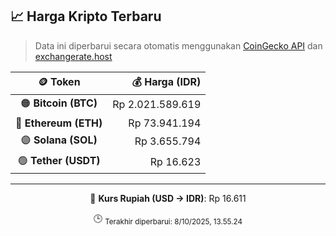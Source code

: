 

<!-- HARGA_KRIPTO -->
## 📈 Harga Kripto Terbaru

> Data ini diperbarui secara otomatis menggunakan [CoinGecko API](https://www.coingecko.com/) dan [exchangerate.host](https://exchangerate.host/)

<div align="center">

| 🪙 Token | 💰 Harga (IDR) |
|:------:|---------------:|
| 🟠 **Bitcoin (BTC)**   | Rp 2.021.589.619 |
| 🔵 **Ethereum (ETH)**  | Rp 73.941.194 |
| 🟣 **Solana (SOL)**    | Rp 3.655.794 |
| 🟢 **Tether (USDT)**   | Rp 16.623 |

---

💱 **Kurs Rupiah (USD → IDR)**: Rp 16.611

🕒 <sub>Terakhir diperbarui: 8/10/2025, 13.55.24</sub>

</div>
<!-- /HARGA_KRIPTO -->
